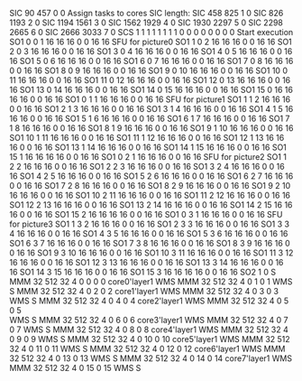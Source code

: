 SIC 90     457    0      0                Assign tasks to cores    SIC length:
SIC 458    825    1      0
SIC 826    1193   2      0
SIC 1194   1561   3      0
SIC 1562   1929   4      0
SIC 1930   2297   5      0
SIC 2298   2665   6      0
SIC 2666   3033   7      0
SCS 1 1 1 1 1 1 1 1 0 0 0 0 0 0 0 0        Start execution
SO1 0  0  1  16 16 16 0  0  16 16          SFU for picture0
SO1 1  0  2  16 16 16 0  0  16 16
SO1 2  0  3  16 16 16 0  0  16 16
SO1 3  0  4  16 16 16 0  0  16 16
SO1 4  0  5  16 16 16 0  0  16 16
SO1 5  0  6  16 16 16 0  0  16 16
SO1 6  0  7  16 16 16 0  0  16 16
SO1 7  0  8  16 16 16 0  0  16 16
SO1 8  0  9  16 16 16 0  0  16 16
SO1 9  0  10 16 16 16 0  0  16 16
SO1 10 0  11 16 16 16 0  0  16 16
SO1 11 0  12 16 16 16 0  0  16 16
SO1 12 0  13 16 16 16 0  0  16 16
SO1 13 0  14 16 16 16 0  0  16 16
SO1 14 0  15 16 16 16 0  0  16 16
SO1 15 0  16 16 16 16 0  0  16 16
SO1 0  1  1  16 16 16 0  0  16 16       SFU for picture1
SO1 1  1  2  16 16 16 0  0  16 16
SO1 2  1  3  16 16 16 0  0  16 16
SO1 3  1  4  16 16 16 0  0  16 16
SO1 4  1  5  16 16 16 0  0  16 16
SO1 5  1  6  16 16 16 0  0  16 16
SO1 6  1  7  16 16 16 0  0  16 16
SO1 7  1  8  16 16 16 0  0  16 16
SO1 8  1  9  16 16 16 0  0  16 16
SO1 9  1  10 16 16 16 0  0  16 16
SO1 10 1  11 16 16 16 0  0  16 16
SO1 11 1  12 16 16 16 0  0  16 16
SO1 12 1  13 16 16 16 0  0  16 16
SO1 13 1  14 16 16 16 0  0  16 16
SO1 14 1  15 16 16 16 0  0  16 16
SO1 15 1  16 16 16 16 0  0  16 16
SO1 0  2  1  16 16 16 0  0  16 16       SFU for picture2
SO1 1  2  2  16 16 16 0  0  16 16
SO1 2  2  3  16 16 16 0  0  16 16
SO1 3  2  4  16 16 16 0  0  16 16
SO1 4  2  5  16 16 16 0  0  16 16
SO1 5  2  6  16 16 16 0  0  16 16
SO1 6  2  7  16 16 16 0  0  16 16
SO1 7  2  8  16 16 16 0  0  16 16
SO1 8  2  9  16 16 16 0  0  16 16
SO1 9  2  10 16 16 16 0  0  16 16
SO1 10 2  11 16 16 16 0  0  16 16
SO1 11 2  12 16 16 16 0  0  16 16
SO1 12 2  13 16 16 16 0  0  16 16
SO1 13 2  14 16 16 16 0  0  16 16
SO1 14 2  15 16 16 16 0  0  16 16
SO1 15 2  16 16 16 16 0  0  16 16
SO1 0  3  1  16 16 16 0  0  16 16       SFU for picture3
SO1 1  3  2  16 16 16 0  0  16 16
SO1 2  3  3  16 16 16 0  0  16 16
SO1 3  3  4  16 16 16 0  0  16 16
SO1 4  3  5  16 16 16 0  0  16 16
SO1 5  3  6  16 16 16 0  0  16 16
SO1 6  3  7  16 16 16 0  0  16 16
SO1 7  3  8  16 16 16 0  0  16 16
SO1 8  3  9  16 16 16 0  0  16 16
SO1 9  3  10 16 16 16 0  0  16 16
SO1 10 3  11 16 16 16 0  0  16 16
SO1 11 3  12 16 16 16 0  0  16 16
SO1 12 3  13 16 16 16 0  0  16 16
SO1 13 3  14 16 16 16 0  0  16 16
SO1 14 3  15 16 16 16 0  0  16 16
SO1 15 3  16 16 16 16 0  0  16 16
SO2 1  0
S
MMM 32   512  32   4    0    0    0    0         core0'layer1
WMS
MMM 32   512  32   4    0    1    0    1 
WMS
S
MMM 32   512  32   4    0    2    0    2         core1'layer1
WMS
MMM 32   512  32   4    0    3    0    3  
WMS
S
MMM 32   512  32   4    0    4    0    4         core2'layer1
WMS
MMM 32   512  32   4    0    5    0    5  
WMS
S
MMM 32   512  32   4    0    6    0    6         core3'layer1
WMS
MMM 32   512  32   4    0    7    0    7
WMS
S
MMM 32   512  32   4    0    8    0    8         core4'layer1
WMS
MMM 32   512  32   4    0    9    0    9
WMS
S
MMM 32   512  32   4    0    10   0    10        core5'layer1
WMS
MMM 32   512  32   4    0    11   0    11 
WMS
S
MMM 32   512  32   4    0    12   0    12        core6'layer1
WMS
MMM 32   512  32   4    0    13   0    13 
WMS
S
MMM 32   512  32   4    0    14   0    14        core7'layer1
WMS
MMM 32   512  32   4    0    15   0    15
WMS
S